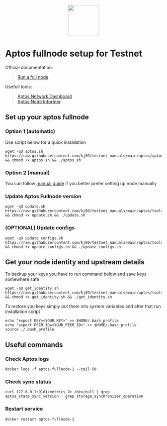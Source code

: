<p align="center">
  <img width="100" height="auto" src="https://user-images.githubusercontent.com/50621007/165930080-4f541b46-1ae3-461c-acc9-de72d7ab93b7.png">
</p>

# Aptos fullnode setup for Testnet
Official documentation:
> [Run a full node](https://aptos.dev/tutorials/run-a-fullnode)

Usefull tools:
> [Aptos Network Dashboard](https://status.devnet.aptos.dev/)\
> [Aptos Node Informer](http://node-tools.net/aptos/tester/)

## Set up your aptos fullnode
### Option 1 (automatic)
Use script below for a quick installation
```
wget -qO aptos.sh https://raw.githubusercontent.com/kj89/testnet_manuals/main/aptos/aptos.sh && chmod +x aptos.sh && ./aptos.sh
```

### Option 2 (manual)
You can follow [manual guide](https://github.com/kj89/testnet_manuals/blob/main/aptos/manual_install.md) if you better prefer setting up node manually

### Update Aptos Fullnode version
```
wget -qO update.sh https://raw.githubusercontent.com/kj89/testnet_manuals/main/aptos/tools/update.sh && chmod +x update.sh && ./update.sh
```

### (OPTIONAL) Update configs
```
wget -qO update_configs.sh https://raw.githubusercontent.com/kj89/testnet_manuals/main/aptos/tools/update_configs.sh && chmod +x update_configs.sh && ./update_configs.sh
```

## Get your node identity and upstream details
To backup your keys you have to run command below and save keys somewhere safe
```
wget -qO get_identity.sh https://raw.githubusercontent.com/kj89/testnet_manuals/main/aptos/tools/get_identity.sh && chmod +x get_identity.sh && ./get_identity.sh
```

To restore you keys simply put them into system variables and after that run installation script
```
echo "export KEY=<YOUR_KEY>" >> $HOME/.bash_profile
echo "export PEER_ID=<YOUR_PEER_ID>" >> $HOME/.bash_profile
source ./.bash_profile
```

## Useful commands
### Check Aptos logs
```
docker logs -f aptos-fullnode-1 --tail 50
```

### Check sync status
```
curl 127.0.0.1:9101/metrics 2> /dev/null | grep aptos_state_sync_version | grep storage_synchronizer_operation
```

### Restart service
```
docker restart aptos-fullnode-1
```
